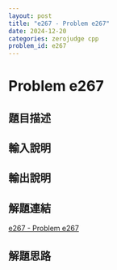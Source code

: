 ```yaml
---
layout: post
title: "e267 - Problem e267"
date: 2024-12-20
categories: zerojudge cpp
problem_id: e267
---
```


# Problem e267

## 題目描述



## 輸入說明



## 輸出說明



## 解題連結

[e267 - Problem e267](https://zerojudge.tw/ShowProblem?problemid=e267)

## 解題思路

